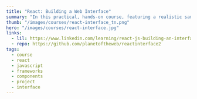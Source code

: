```yaml
---
title: "React: Building a Web Interface"
summary: "In this practical, hands-on course, featuring a realistic sample project that showcases the strengths of React: an online appointment scheduling tool."
thumb: "/images/courses/react-interface_tn.png"
hero: "/images/courses/react-interface.jpg"
links:
  - lil: https://www.linkedin.com/learning/react-js-building-an-interface-2
  - repo: https://github.com/planetoftheweb/reactinterface2
tags:
  - course
  - react
  - javascript
  - frameworks
  - components
  - project
  - interface
---
```

